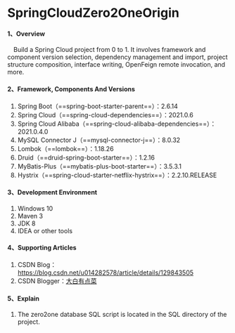 # SpringCloudZero2OneOrigin

#### 1、Overview
&emsp;Build a Spring Cloud project from 0 to 1. It involves framework and component version selection, dependency management and import, project structure composition, interface writing, OpenFeign remote invocation, and more.

#### 2、Framework, Components And Versions
1. Spring Boot（==spring-boot-starter-parent==）：2.6.14
2. Spring Cloud（==spring-cloud-dependencies==）：2021.0.6
3. Spring Cloud Alibaba（==spring-cloud-alibaba-dependencies==）：2021.0.4.0
4. MySQL Connector J（==mysql-connector-j==）：8.0.32
5. Lombok（==lombok==）：1.18.26
6. Druid（==druid-spring-boot-starter==）：1.2.16
7. MyBatis-Plus（==mybatis-plus-boot-starter==）：3.5.3.1
8. Hystrix（==spring-cloud-starter-netflix-hystrix==）：2.2.10.RELEASE

#### 3、Development Environment

1.  Windows 10
2.  Maven 3
3.  JDK 8
4.  IDEA or other tools

#### 4、Supporting Articles

1.  CSDN Blog：https://blog.csdn.net/u014282578/article/details/129843505
2.  CSDN Blogger：[大白有点菜](https://blog.csdn.net/u014282578)

#### 5、Explain

1.  The zero2one database SQL script is located in the SQL directory of the project.
